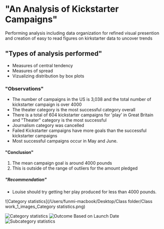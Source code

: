 # "An Analysis of Kickstarter Campaigns"

Performing analysis including data organization for refined visual presention and creation of easy to read figures on kirkstarter data to uncover trends

## "Types of analysis performed"
- Measures of central tendency
- Measures of spread
- Vizualizing distribution by box plots

### "Observations"
* The number of campaigns in the US is 3,038 and the total number of kickstarter campaign is over 4000
* The theater category is the most successful category overall
* There is a total of 604 kickstarter campaigns for 'play' in Great Britain and "Theater" category is the most successful
* Journalism category was cancelled
* Failed Kickstarter campaigns have more goals than the successful kickstarter campaigns
* Most successful campaigns occur in May and June.

#### "Conclusion"
1. The mean campaign goal is around 4000 pounds
2. This is outside of the range of outliers for the amount pledged

##### "Recommendation"
- Louise should try getting her play produced for less than 4000 pounds.

![Category statistics](/Users/funmi-macbook/Desktop/Class folder/Class work_1_images_Category statistics.png)

![Category statistics](https://user-images.githubusercontent.com/91637293/137311414-c75f7a93-d955-4077-9015-d6a3f32299d2.png)
![Outcome Based on Launch Date](https://user-images.githubusercontent.com/91637293/137311459-667e0444-011c-42e7-93d8-dd5f530173f0.png)
![Subcategory statistics](https://user-images.githubusercontent.com/91637293/137311496-b8defda8-9230-4aac-b36c-f028f5097188.png)




